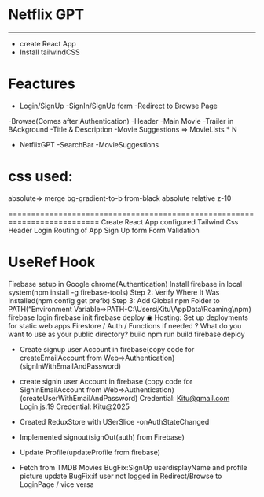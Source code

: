 # Netflix GPT

---

- create React App
- Install tailwindCSS

# Feactures

- Login/SignUp
  -SignIn/SignUp form
  -Redirect to Browse Page

-Browse(Comes after Authentication)
-Header
-Main Movie
-Trailer in BAckground
-Title & Description
-Movie Suggestions => MovieLists \* N

- NetflixGPT
  -SearchBar
  -MovieSuggestions

# css used:

absolute=> merge
bg-gradient-to-b from-black
absolute
relative
z-10

==========================================================================
Create React App
configured Tailwind Css
Header
Login
Routing of App
Sign Up form
Form Validation

# UseRef Hook

Firebase setup in Google chrome(Authentication)
Install firebase in local system(npm install -g firebase-tools)
Step 2: Verify Where It Was Installed(npm config get prefix)
Step 3: Add Global npm Folder to PATH(“Environment Variable=>PATH-C:\Users\Kitu\AppData\Roaming\npm)
firebase login
firebase init
firebase deploy
◉ Hosting: Set up deployments for static web apps
Firestore / Auth / Functions if needed
? What do you want to use as your public directory? build
npm run build
firebase deploy

- Create signup user Account in firebase(copy code for createEmailAccount from Web=>Authentication)(signInWithEmailAndPassword)
- create signin user Account in firebase (copy code for SigninEmailAccount from Web=>Authentication)(createUserWithEmailAndPassword)
  Credential: Kitu@gmail.com
  Login.js:19 Credential: Kitu@2025

- Created ReduxStore with USerSlice
  -onAuthStateChanged
- Implemented signout(signOut(auth) from Firebase)
- Update Profile(updateProfile from firebase)
- Fetch from TMDB Movies
  BugFix:SignUp userdisplayName and profile picture update
  BugFix:if user not logged in Redirect/Browse to LoginPage / vice versa
